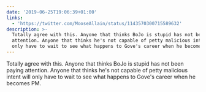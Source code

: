```yaml
---
date: '2019-06-25T19:06:39+01:00'
links:
  - 'https://twitter.com/MooseAllain/status/1143570300715589632'
description: >-
  Totally agree with this. Anyone that thinks BoJo is stupid has not been paying
  attention. Anyone that thinks he's not capable of petty malicious intent will
  only have to wait to see what happens to Gove's career when he becomes PM.
---
```

Totally agree with this. Anyone that thinks BoJo is stupid has not been paying attention. Anyone that thinks he's not capable of petty malicious intent will only have to wait to see what happens to Gove's career when he becomes PM. 
